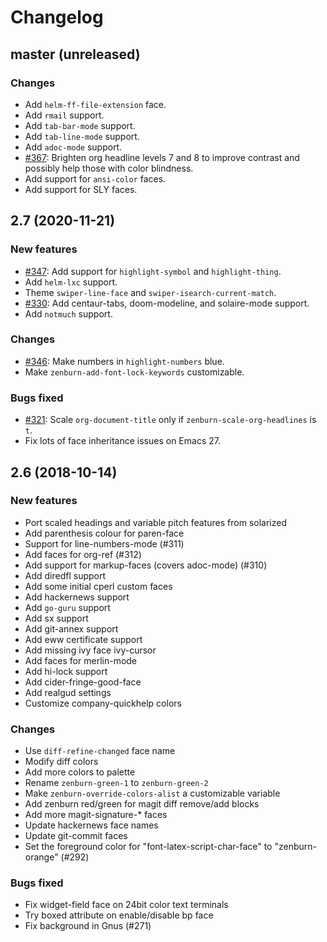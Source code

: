 # Changelog

## master (unreleased)

### Changes

* Add `helm-ff-file-extension` face.
* Add `rmail` support.
* Add `tab-bar-mode` support.
* Add `tab-line-mode` support.
* Add `adoc-mode` support.
* [#367](https://github.com/bbatsov/zenburn-emacs/pull/367): Brighten org headline levels 7 and 8 to improve contrast and possibly help those with color blindness.
* Add support for `ansi-color` faces.
* Add support for SLY faces.

## 2.7 (2020-11-21)

### New features

* [#347](https://github.com/bbatsov/zenburn-emacs/issues/347): Add support for `highlight-symbol` and `highlight-thing`.
* Add `helm-lxc` support.
* Theme `swiper-line-face` and `swiper-isearch-current-match`.
* [#330](https://github.com/bbatsov/zenburn-emacs/pull/330): Add centaur-tabs, doom-modeline, and solaire-mode support.
* Add `notmuch` support.

### Changes

* [#346](https://github.com/bbatsov/zenburn-emacs/pull/346): Make numbers in `highlight-numbers` blue.
* Make `zenburn-add-font-lock-keywords` customizable.

### Bugs fixed

* [#321](https://github.com/bbatsov/zenburn-emacs/issues/321): Scale `org-document-title` only if `zenburn-scale-org-headlines` is `t`.
* Fix lots of face inheritance issues on Emacs 27.

## 2.6 (2018-10-14)

### New features

* Port scaled headings and variable pitch features from solarized
* Add parenthesis colour for paren-face
* Support for line-numbers-mode (#311)
* Add faces for org-ref (#312)
* Add support for markup-faces (covers adoc-mode) (#310)
* Add diredfl support
* Add some initial cperl custom faces
* Add hackernews support
* Add `go-guru` support
* Add sx support
* Add git-annex support
* Add eww certificate support
* Add missing ivy face ivy-cursor
* Add faces for merlin-mode
* Add hi-lock support
* Add cider-fringe-good-face
* Add realgud settings
* Customize company-quickhelp colors

### Changes

* Use `diff-refine-changed` face name
* Modify diff colors
* Add more colors to palette
* Rename `zenburn-green-1` to `zenburn-green-2`
* Make `zenburn-override-colors-alist` a customizable variable
* Add zenburn red/green for magit diff remove/add blocks
* Add more magit-signature-* faces
* Update hackernews face names
* Update git-commit faces
* Set the foreground color for "font-latex-script-char-face" to "zenburn-orange" (#292)

### Bugs fixed

* Fix widget-field face on 24bit color text terminals
* Try boxed attribute on enable/disable bp face
* Fix background in Gnus (#271)
